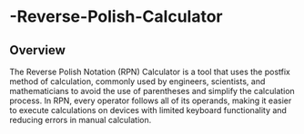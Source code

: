 # -Reverse-Polish-Calculator

## Overview

The Reverse Polish Notation (RPN) Calculator is a tool that uses the postfix method of calculation, commonly used by engineers, scientists, and mathematicians to avoid the use of parentheses and simplify the calculation process. In RPN, every operator follows all of its operands, making it easier to execute calculations on devices with limited keyboard functionality and reducing errors in manual calculation.

